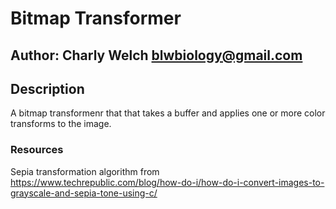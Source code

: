 # Bitmap Transformer

## Author: Charly Welch <blwbiology@gmail.com>

## Description
A bitmap transformenr that that takes a buffer and applies one or more color transforms to the image. 

### Resources
Sepia transformation algorithm from <https://www.techrepublic.com/blog/how-do-i/how-do-i-convert-images-to-grayscale-and-sepia-tone-using-c/>